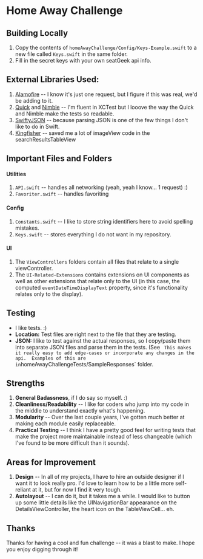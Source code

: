 # Home Away Challenge	


## Building Locally

1. Copy the contents of `homeAwayChallenge/Config/Keys-Example.swift` to a new file called `Keys.swift` in the same folder.  
2. Fill in the secret keys with your own seatGeek api info.

## External Libraries Used:

1. [Alamofire](https://github.com/Alamofire/Alamofire) -- I know it's just one request, but I figure if this was real, we'd be adding to it.
2. [Quick](https://github.com/Quick/Quick) and [Nimble](https://github.com/Quick/Nimble) -- I'm fluent in XCTest but I looove the way the Quick and Nimble make the tests so readable.
3. [SwiftyJSON](https://github.com/SwiftyJSON/SwiftyJSON) -- because parsing JSON is one of the few things I don't like to do in Swift.
4. [Kingfisher](https://github.com/onevcat/Kingfisher) -- saved me a lot of imageView code in the searchResultsTableView

## Important Files and Folders

#### Utilities
1. `API.swift` -- handles all networking (yeah, yeah I know... 1 request) :)
2. `Favoriter.swift` -- handles favoriting

#### Config
1. `Constants.swift` -- I like to store string identifiers here to avoid spelling mistakes.
2. `Keys.swift` -- stores everything I do not want in my repository.

#### UI
1. The `ViewControllers` folders contain all files that relate to a single viewController.
2. The `UI-Related-Extensions` contains extensions on UI components as well as other extensions that relate only to the UI (in this case, the computed `eventDateTimeDisplayText` property, since it's functionality relates only to the display).


## Testing

* I like tests.  :)
* **Location:** Test files are right next to the file that they are testing.
* **JSON:** I like to test against the actual responses, so I copy/paste them into separate JSON files and parse them in the tests. (See `  This makes it really easy to add edge-cases or incorporate any changes in the api.  Examples of this are in `homeAwayChallengeTests/SampleResponses` folder.


## Strengths
1. **General Badassness**, if I do say so myself. :)
2. **Cleanliness/Readability** -- I like for coders who jump into my code in the middle to understand exactly what's happening.
3. **Modularity** -- Over the last couple years, I've gotten much better at making each module easily replaceable.
4. **Practical Testing** -- I think I have a pretty good feel for writing tests that make the project more maintainable instead of less changeable (which I've found to be more difficult than it sounds).

## Areas for Improvement
1. **Design** -- In all of my projects, I have to hire an outside designer if I want it to look really pro.  I'd love to learn how to be a little more self-reliant at it, but for now I find it very tough.
2. **Autolayout** -- I can do it, but it takes me a while.  I would like to button up some little details like the UINavigationBar appearance on the DetailsViewController, the heart icon on the TableViewCell... eh.

## Thanks

Thanks for having a cool and fun challenge -- it was a blast to make.  I hope you enjoy digging through it!
